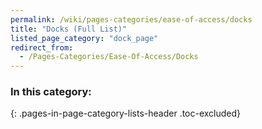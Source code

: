 ```yaml
---
permalink: /wiki/pages-categories/ease-of-access/docks
title: "Docks (Full List)"
listed_page_category: "dock_page"
redirect_from:
  - /Pages-Categories/Ease-Of-Access/Docks
---
```


### In this category:
{: .pages-in-page-category-lists-header .toc-excluded}